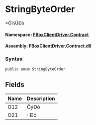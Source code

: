 # StringByteOrder

×Ö½ÚÐò

#### **Namespace**: [FBoxClientDriver.Contract](https://docs.flexem.net/fbox/zh-cn/sdk/FBoxClientDriver.Contract.html)

#### **Assembly**: FBoxClientDriver.Contract.dll

### Syntax <a id="FBoxClientDriver_Contract_StringByteOrder_syntax"></a>

```text
public enum StringByteOrder
```

## Fields <a id="fields"></a>

| Name | Description |
| :--- | :--- |
| O12 | ÕýÐò |
| O21 | ·´Ðò |

